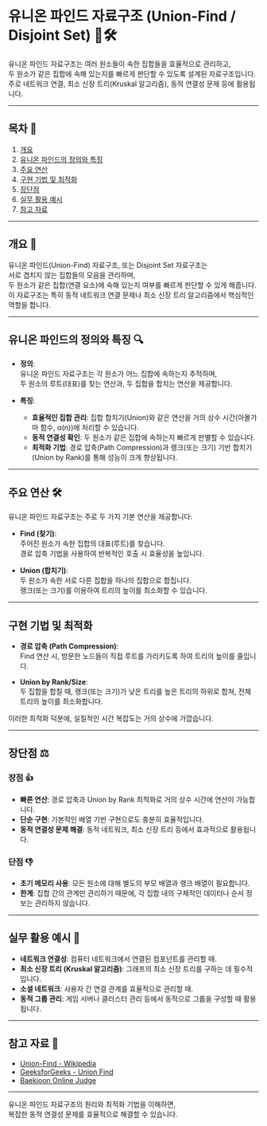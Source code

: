 # 유니온 파인드 자료구조 (Union-Find / Disjoint Set) 🔗🛠️

유니온 파인드 자료구조는 여러 원소들이 속한 집합들을 효율적으로 관리하고,  
두 원소가 같은 집합에 속해 있는지를 빠르게 판단할 수 있도록 설계된 자료구조입니다.  
주로 네트워크 연결, 최소 신장 트리(Kruskal 알고리즘), 동적 연결성 문제 등에 활용됩니다.

---

## 목차 📝
1. [개요](#개요-🧐)
2. [유니온 파인드의 정의와 특징](#유니온-파인드의-정의와-특징-🔍)
3. [주요 연산](#주요-연산-🛠️)
4. [구현 기법 및 최적화](#구현-기법-및-최적화)
5. [장단점](#장단점-⚖️)
6. [실무 활용 예시](#실무-활용-예시-💼)
7. [참고 자료](#참고-자료-🔗)

---

## 개요 🧐
유니온 파인드(Union-Find) 자료구조, 또는 Disjoint Set 자료구조는  
서로 겹치지 않는 집합들의 모음을 관리하며,  
두 원소가 같은 집합(연결 요소)에 속해 있는지 여부를 빠르게 판단할 수 있게 해줍니다.  
이 자료구조는 특히 동적 네트워크 연결 문제나 최소 신장 트리 알고리즘에서 핵심적인 역할을 합니다.

---

## 유니온 파인드의 정의와 특징 🔍
- **정의**:  
  유니온 파인드 자료구조는 각 원소가 어느 집합에 속하는지 추적하며,  
  두 원소의 루트(대표)를 찾는 연산과, 두 집합을 합치는 연산을 제공합니다.

- **특징**:
  - **효율적인 집합 관리**: 집합 합치기(Union)와 같은 연산을 거의 상수 시간(아몰가마 함수, α(n))에 처리할 수 있습니다.
  - **동적 연결성 확인**: 두 원소가 같은 집합에 속하는지 빠르게 판별할 수 있습니다.
  - **최적화 기법**: 경로 압축(Path Compression)과 랭크(또는 크기) 기반 합치기(Union by Rank)를 통해 성능이 크게 향상됩니다.

---

## 주요 연산 🛠️
유니온 파인드 자료구조는 주로 두 가지 기본 연산을 제공합니다:

- **Find (찾기)**:  
  주어진 원소가 속한 집합의 대표(루트)를 찾습니다.  
  경로 압축 기법을 사용하여 반복적인 호출 시 효율성을 높입니다.

- **Union (합치기)**:  
  두 원소가 속한 서로 다른 집합을 하나의 집합으로 합칩니다.  
  랭크(또는 크기)를 이용하여 트리의 높이를 최소화할 수 있습니다.

---

## 구현 기법 및 최적화
- **경로 압축 (Path Compression)**:  
  Find 연산 시, 방문한 노드들이 직접 루트를 가리키도록 하여 트리의 높이를 줄입니다.
  
- **Union by Rank/Size**:  
  두 집합을 합칠 때, 랭크(또는 크기)가 낮은 트리를 높은 트리의 하위로 합쳐, 전체 트리의 높이를 최소화합니다.

이러한 최적화 덕분에, 실질적인 시간 복잡도는 거의 상수에 가깝습니다.

---

## 장단점 ⚖️

### 장점 👍
- **빠른 연산**: 경로 압축과 Union by Rank 최적화로 거의 상수 시간에 연산이 가능합니다.
- **단순 구현**: 기본적인 배열 기반 구현으로도 충분히 효율적입니다.
- **동적 연결성 문제 해결**: 동적 네트워크, 최소 신장 트리 등에서 효과적으로 활용됩니다.

### 단점 👎
- **초기 메모리 사용**: 모든 원소에 대해 별도의 부모 배열과 랭크 배열이 필요합니다.
- **한계**: 집합 간의 관계만 관리하기 때문에, 각 집합 내의 구체적인 데이터나 순서 정보는 관리하지 않습니다.

---

## 실무 활용 예시 💼
- **네트워크 연결성**: 컴퓨터 네트워크에서 연결된 컴포넌트를 관리할 때.
- **최소 신장 트리 (Kruskal 알고리즘)**: 그래프의 최소 신장 트리를 구하는 데 필수적입니다.
- **소셜 네트워크**: 사용자 간 연결 관계를 효율적으로 관리할 때.
- **동적 그룹 관리**: 게임 서버나 클러스터 관리 등에서 동적으로 그룹을 구성할 때 활용됩니다.

---

## 참고 자료 🔗
- [Union-Find - Wikipedia](https://en.wikipedia.org/wiki/Disjoint-set_data_structure)
- [GeeksforGeeks - Union Find](https://www.geeksforgeeks.org/union-find/)
- [Baekjoon Online Judge](https://www.acmicpc.net/)

---

유니온 파인드 자료구조의 원리와 최적화 기법을 이해하면,  
복잡한 동적 연결성 문제를 효율적으로 해결할 수 있습니다.  